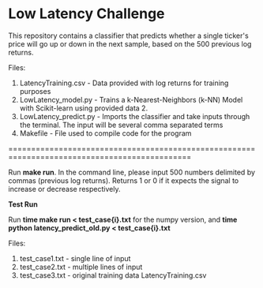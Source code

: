 # Low Latency Challenge

This repository contains a classifier that predicts whether a single ticker's price will go up or down in the next sample, based on the 500 previous log returns.

Files:
1. LatencyTraining.csv - Data provided with log returns for training purposes
2. LowLatency_model.py - Trains a k-Nearest-Neighbors (k-NN) Model with Scikit-learn using provided data 2.
3. LowLatency_predict.py - Imports the classifier and take inputs through the terminal. The input will be several comma separated terms
4. Makefile - File used to compile code for the program

==============================================================================================

Run **make run**. In the command line, please input 500 numbers delimited by commas (previous log returns).
Returns 1 or 0 if it expects the signal to increase or decrease respectively.

**Test Run**

Run **time make run < test_case{i}.txt** for the numpy version, and **time python latency_predict_old.py < test_case{i}.txt**

Files:
1. test_case1.txt - single line of input
2. test_case2.txt - multiple lines of input
3. test_case3.txt - original training data LatencyTraining.csv
